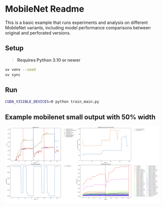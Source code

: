 # MobileNet Readme

This is a basic example that runs experiments and analysis on different MobileNet variants, including model performance comparisons between original and perforated versions.

## Setup

> **Requires Python 3.10 or newer**

```bash
uv venv --seed
uv sync
```

## Run

```bash
CUDA_VISIBLE_DEVICES=0 python train_main.py
```

## Example mobilenet small output with 50% width
![Example Output 50% width](exampleOutput.png "Example Output 50% width")
